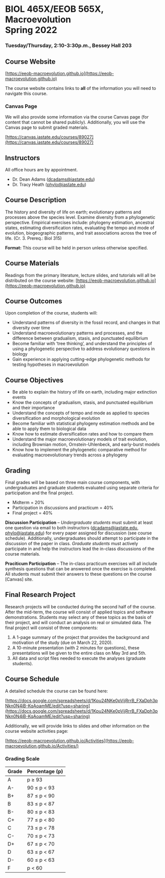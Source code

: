 # BIOL 465X/EEOB 565X, Macroevolution<br> Spring 2022 
### Tuesday/Thursday, 2:10-3:30p.m., Bessey Hall 203

## Course Website

[https://eeob-macroevolution.github.io](https://eeob-macroevolution.github.io)

The course website contains links to **all** of the information you will need to navigate this course. 

### Canvas Page

We will also provide some information via the course Canvas page (for content that cannot be shared publicly). Additionally, you will use the Canvas page to submit graded materials.

[https://canvas.iastate.edu/courses/89027](https://canvas.iastate.edu/courses/89027) 


## Instructors

All office hours are by appointment. 

* Dr. Dean Adams ([dcadams@iastate.edu](mailto:dcadams@iastate.edu))
* Dr. Tracy Heath ([phylo@iastate.edu](mailto:phylo@iastate.edu))

## Course Description

The history and diversity of life on earth; evolutionary patterns and processes above the species level. Examine diversity from a phylogenetic perspective. Empirical exercises include: phylogeny estimation, ancestral states, estimating diversification rates, evaluating the tempo and mode of evolution, biogeographic patterns, and trait associations across the tree of life. (Cr. 3. Prereq.: Biol 315)

**Format:** This course will be held in person unless otherwise specified. 

## Course Materials

Readings from the primary literature, lecture slides, and tutorials will all be distributed on the course website: [https://eeob-macroevolution.github.io](https://eeob-macroevolution.github.io) 

## Course Outcomes

Upon completion of the course, students will: 

- Understand patterns of diversity in the fossil record, and changes in that diversity over time
- Understand macroevolutionary patterns and processes, and the difference between gradualism, stasis, and punctuated equilibrium
- Become familiar with ‘tree thinking’, and understand the principles of using a phylogenetic perspective to address evolutionary questions in biology
- Gain experience in applying cutting-edge phylogenetic methods for testing hypotheses in macroevolution

## Course Objectives

- Be able to explain the history of life on earth, including major extinction events
- Know the concepts of gradualism, stasis, and punctuated equilibrium and their importance
- Understand the concepts of tempo and mode as applied to species diversification and morphological evolution
- Become familiar with statistical phylogeny estimation methods and be able to apply them to biological data
- Know how to estimate diversification rates and how to compare them
- Understand the major macroevolutionary models of trait evolution, including Brownian motion, Ornstein-Uhlenbeck, and early-burst models
- Know how to implement the phylogenetic comparative method for evaluating macroevolutionary trends across a phylogeny

## Grading

Final grades will be based on three main course components, with undergraduates and graduate students evaluated using separate criteria for participation and the final project.

- Midterm = 20%
- Participation in discussions and practicum = 40%
- Final project = 40%

**Discussion Participation** – *Undergraduate students* must submit at least one question via email to both instructors ([dcadams@iastate.edu](mailto:dcadams@iastate.edu), [phylo@iastate.edu](mailto:phylo@iastate.edu)) for every paper assigned for discussion (see course schedule). Additionally, undergraduates should attempt to participate in the discussion of the paper in class. *Graduate students* must actively participate in and help the instructors lead the in-class discussions of the course materials. 

**Praciticum Participation** – The in-class practicum exercises will all include synthesis questions that can be answered once the exercise is completed. All students must submit their answers to these questions on the course [Canvas] site. 

## Final Research Project

Research projects will be conducted during the second half of the course. After the mid-term, the course will consist of applied topics and software demonstrations. Students may select any of these topics as the basis of their project, and will conduct an analysis on real or simulated data. The final project will consist of three components:

1. A 1-page summary of the project that provides the background and motivation of the study (due on March 22, 2020).
2. A 10-minute presentation (with 2 minutes for questions), these presentations will be given to the entire class on May 3rd and 5th.
3. All data and script files needed to execute the analyses (graduate students).


## Course Schedule

A detailed schedule the course can be found here:

[https://docs.google.com/spreadsheets/d/1Kpu24NKe0pVijRrrB_FXaDph3pNkn0N4iB-KqAoamME/edit?usp=sharing](https://docs.google.com/spreadsheets/d/1Kpu24NKe0pVijRrrB_FXaDph3pNkn0N4iB-KqAoamME/edit?usp=sharing)

Additionally, we will provide links to slides and other information on the course website activities page:

[https://eeob-macroevolution.github.io/Activities](https://eeob-macroevolution.github.io/Activities/)



### Grading Scale

| Grade   | Percentage (p) |
|----------|----------|
| A | p ≥ 93 |
| A- | 90 ≤ p < 93 |
| B+ | 87 ≤ p < 90 |
| B | 83 ≤ p < 87 |
| B- | 80 ≤ p < 83 |
| C+ | 77 ≤ p < 80 |
| C | 73 ≤ p < 78 |
| C- | 70 ≤ p < 73 |
| D+ | 67 ≤ p < 70 |
| D | 63 ≤ p < 67 |
| D- | 60 ≤ p < 63 |
| F| p < 60 |


